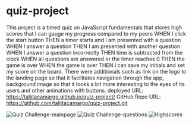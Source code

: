 # quiz-project
 This project is a timed quiz on JavaScript fundamentals that stores high scores that I can gauge my progress compared to my peers
WHEN I click the start button
THEN a timer starts and I am presented with a question
WHEN I answer a question
THEN I am presented with another question
WHEN I answer a question incorrectly
THEN time is subtracted from the clock
WHEN all questions are answered or the timer reaches 0
THEN the game is over
WHEN the game is over
THEN I can save my initials and set my score on the board.
There were additionals such as link on the logo to the landing page so that it facilitates navigation through the app, background image
so that it looks a bit more interesting to the eyes of its users and other animations with buttons. 
deployed URL: https://taliitacamargo.github.io/quiz-project/ GitHub Repo URL: https://github.com/taliitacamargo/quiz-project.git



![Quiz Challenge-mainpage](https://user-images.githubusercontent.com/88398240/135314411-1b8d867b-897d-4fa2-b624-721d71697f12.jpg)
![Quiz Challenge-questions](https://user-images.githubusercontent.com/88398240/135314499-560ee682-5af6-479a-a212-e6fdb6bc603b.jpg)
![Highscores](https://user-images.githubusercontent.com/88398240/135314560-159a7f84-675b-43f7-9f66-d77f00fe9925.jpg)

